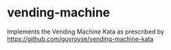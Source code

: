 # vending-machine
Implements the Vending Machine Kata as prescribed by https://github.com/guyroyse/vending-machine-kata
